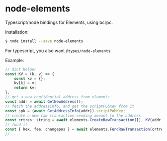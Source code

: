 # node-elements

Typescript/node bindings for Elements, using bcrpc.

Installation:
```Bash
$ node install --save node-elements
```

For typescript, you also want `@types/node-elements`.

Example:
```JavaScript
// dict helper
const KV = (k, v) => {
    const kv = {};
    kv[k] = v;
    return kv;
};
// get a new confidential address from elements
const addr = await GetNewAddress();
// fetch the addressinfo, and get the scriptPubKey from it
const spk = (await GetAddressInfo(addr)).scriptPubKey;
// create a new raw transaction sending amount to the address
const crtres: string = await elements.CreateRawTransaction([], KV(addr, amount));
// fund it
const { hex, fee, changepos } = await elements.FundRawTransaction(crtres);
// ...
```
